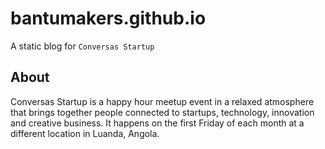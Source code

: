 # bantumakers.github.io
A static blog for `Conversas Startup`

## About

Conversas Startup is a happy hour meetup event in a relaxed atmosphere that brings together people connected to startups, technology, innovation and creative business. It happens on the first Friday of each month at a different location in Luanda, Angola.
